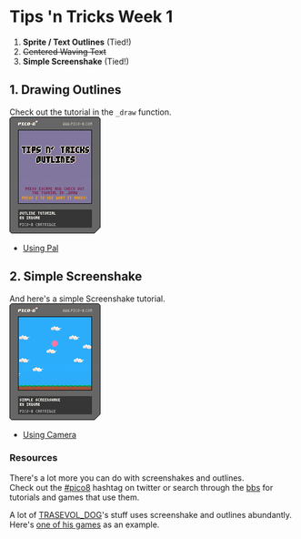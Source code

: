 # Tips 'n Tricks Week 1
1. **Sprite / Text Outlines** (Tied!)
2. ~~Centered Waving Text~~
3. **Simple Screenshake** (Tied!)


## 1. Drawing Outlines

Check out the tutorial in the `_draw` function.  
![](explain_outline.p8.png)  
- [Using Pal](http://pico-8.wikia.com/wiki/Pal)

## 2. Simple Screenshake

And here's a simple Screenshake tutorial.  
![](simple-screenshake.p8.png)  
- [Using Camera](http://pico-8.wikia.com/wiki/Camera)

### Resources

There's a lot more you can do with screenshakes and outlines.  
Check out the [#pico8](https://twitter.com/search?q=%23pico8) hashtag on twitter or search through the [bbs](https://www.lexaloffle.com/bbs/) for tutorials and games that use them.

A lot of [TRASEVOL_DOG](https://twitter.com/TRASEVOL_DOG)'s stuff uses screenshake and outlines abundantly. Here's [one of his games](https://www.lexaloffle.com/bbs/?tid=28202) as an example.